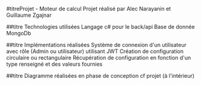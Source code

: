 #titreProjet - Moteur de calcul
Projet réalisé par Alec Narayanin et Guillaume Zgajnar

##titre Technologies utilisées
Langage c# pour le back/api
Base de donnée MongoDb

##titre Implémentations réalisées
Système de connexion d'un utilisateur avec rôle (Admin ou utilisateur) utilisant JWT
Création de configuration circulaire ou rectangulaire
Récupération de configuration en fonction d'un type renseigné et des valeurs fournies

##titre Diagramme réalisées en phase de conception
cf projet (à l'intérieur)
